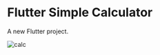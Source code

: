 # Flutter Simple Calculator

A new Flutter project.




![calc](https://user-images.githubusercontent.com/17275354/157547236-a23b59ae-452f-4ca7-a14e-b0dbd1e7b303.png)
